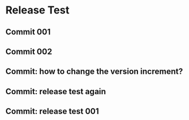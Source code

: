 # Release Test

## Commit 001

## Commit 002

## Commit: how to change the version increment?

## Commit: release test again

## Commit: release test 001
